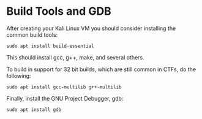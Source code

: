 # Build Tools and GDB

After creating your Kali Linux VM you should consider installing the common build tools:

```sudo apt install build-essential```

This should install gcc, g++, make, and several others.

To build in support for 32 bit builds, which are still common in CTFs, do the following:

```sudo apt install gcc-multilib g++-multilib```

Finally, install the GNU Project Debugger, gdb:

```sudo apt install gdb```


